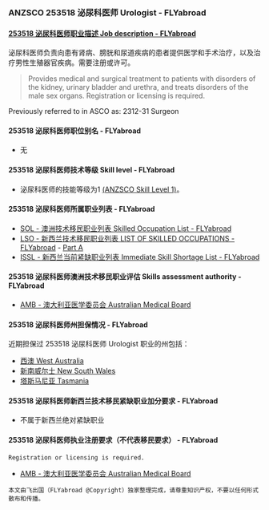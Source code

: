 ### ANZSCO 253518 泌尿科医师 Urologist - FLYabroad ###

####  [253518 泌尿科医师职业描述 Job description - FLYabroad](http://www.flyabroadvisa.com/anzsco/2535.html#253518)

泌尿科医师负责向患有肾病、膀胱和尿道疾病的患者提供医学和手术治疗，以及治疗男性生殖器官疾病。需要注册或许可。

> Provides medical and surgical treatment to patients with disorders of the kidney, urinary bladder and urethra, and treats disorders of the male sex organs. Registration or licensing is required.

Previously referred to in ASCO as:
2312-31 Surgeon

#### 253518 泌尿科医师职位别名 - FLYabroad
 
- 无

#### 253518 泌尿科医师技术等级 Skill level - FLYabroad

- 泌尿科医师的技能等级为1 [(ANZSCO Skill Level 1)](http://www.flyabroadvisa.com/anzsco/)。

#### 253518 泌尿科医师所属职业列表 - FLYabroad

- [SOL - 澳洲技术移民职业列表 Skilled Occupation List - FLYabroad](http://www.flyabroadvisa.com/sol/)
- [LSO - 新西兰技术移民职业列表 LIST OF SKILLED OCCUPATIONS - FLYabroad](http://nz.flyabroadvisa.com/lso/) - [Part A](parta)
- [ISSL - 新西兰当前紧缺职业列表 Immediate Skill Shortage List - FLYabroad](http://nz.flyabroadvisa.com/work-residence/issl.html)

#### 253518 泌尿科医师澳洲技术移民职业评估 Skills assessment authority - FLYabroad

- [AMB - 澳大利亚医学委员会 Australian Medical Board](http://www.medicalboard.gov.au/)

#### 253518 泌尿科医师州担保情况 - FLYabroad

近期担保过 253518 泌尿科医师 Urologist 职业的州包括：

- [西澳 West Australia](http://www.flyabroadvisa.com/zdb/wa.html)
- [新南威尔士 New South Wales](http://www.flyabroadvisa.com/zdb/nsw.html)
- [塔斯马尼亚 Tasmania](http://www.flyabroadvisa.com/zdb/tas.html)

#### 253518 泌尿科医师新西兰技术移民紧缺职业加分要求 - FLYabroad

- 不属于新西兰绝对紧缺职业  

#### 253518 泌尿科医师执业注册要求（不代表移民要求） - FLYabroad

    Registration or licensing is required.

- [AMB - 澳大利亚医学委员会 Australian Medical Board](http://www.medicalboard.gov.au/)

`本文由飞出国（FLYabroad @Copyright）独家整理完成，请尊重知识产权，不要以任何形式散布和传播。`